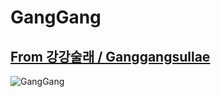 # GangGang 
## [From 강강술래 / Ganggangsullae](https://en.wikipedia.org/wiki/Ganggangsullae)

![GangGang](http://i.imgur.com/h6BLLLE.jpg)
